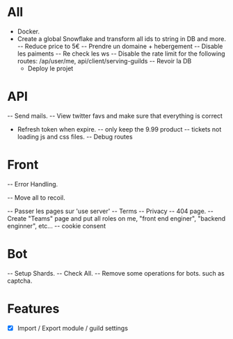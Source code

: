 # All

- Docker.
- Create a global Snowflake and transform all ids to string in DB and more.
  -- Reduce price to 5€
  -- Prendre un domaine + hebergement
  -- Disable les paiments
  -- Re check les ws
  -- Disable the rate limit for the following routes: /ap/user/me, api/client/serving-guilds
  -- Revoir la DB
  - Deploy le projet

# API

-- Send mails.
-- View twitter favs and make sure that everything is correct

- Refresh token when expire.
  -- only keep the 9.99 product
  -- tickets not loading js and css files.
  -- Debug routes

# Front

-- Error Handling.

-- Move all to recoil.

-- Passer les pages sur 'use server'
-- Terms
-- Privacy
-- 404 page.
-- Create "Teams" page and put all roles on me, "front end enginer", "backend enginner", etc...
-- cookie consent

# Bot

-- Setup Shards.
-- Check All.
-- Remove some operations for bots. such as captcha.

# Features

- [x] Import / Export module / guild settings
